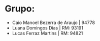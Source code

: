 # Grupo:
- Caio Manoel Bezerra de Araujo | 94778
- Luana Domingos Dias | RM: 93191
- Lucas Ferraz Martins | RM: 94821
